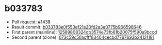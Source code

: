 # b033783
- Pull request: [#1438](https://github.com/MarlinFirmware/Marlin/pull/1438)
- Result commit: [b033783e0f553ef21a20fd2e3e0775b966598646](https://github.com/MarlinFirmware/Marlin/commit/b033783e0f553ef21a20fd2e3e0775b966598646)
- First parent (mainline): [12589808324db3574e73fb61b20075f590a9bccd](https://github.com/MarlinFirmware/Marlin/commit/12589808324db3574e73fb61b20075f590a9bccd)
- Second parent (clone): [073c59c50adfff83404cecbd7797693b24121181](https://github.com/MarlinFirmware/Marlin/commit/073c59c50adfff83404cecbd7797693b24121181)

